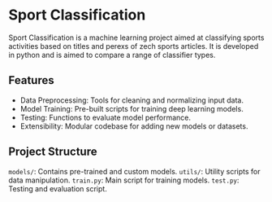 # Sport Classification
Sport Classification is a machine learning project aimed at classifying sports activities based on titles and perexs of zech sports articles. It is developed in python and is aimed to compare a range of classifier types.


## Features
* Data Preprocessing: Tools for cleaning and normalizing input data.  
* Model Training: Pre-built scripts for training deep learning models.  
* Testing: Functions to evaluate model performance.  
* Extensibility: Modular codebase for adding new models or datasets.

  
## Project Structure
```models/```: Contains pre-trained and custom models.
```utils/```: Utility scripts for data manipulation.
```train.py```: Main script for training models.
```test.py```: Testing and evaluation script.
